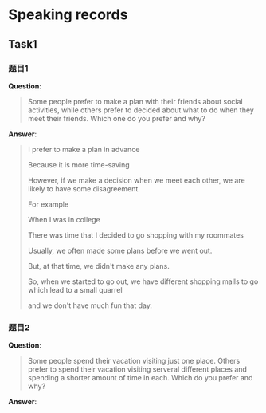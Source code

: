 # Speaking records 

## Task1

### 题目1

**Question**:

> Some people prefer to make a plan with their friends about social activities, while others prefer to decided about what to do when they meet their friends. Which one do you prefer and why?

**Answer**:

> I prefer to make a plan in advance
>
> Because it is more time-saving
>
> However, if we make a decision when we meet each other, we are likely to have some disagreement.
>
> For example
>
> When I was in college
>
> There was time that I decided to go shopping with my roommates
>
> Usually, we often made some plans before we went out.
>
> But, at that time, we didn't make any plans.
>
> So, when we started to go out, we have different shopping malls to go which lead to a small quarrel
>
> and we don't have much fun that day. 

### 题目2

**Question**:

> Some people spend their vacation visiting just one place. Others prefer to spend their vacation visiting serveral different places and spending a shorter amount of time in each. Which do you prefer and why?

**Answer**:



